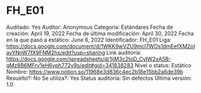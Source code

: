 # FH_E01

Auditado: Yes
Auditor: Anonymous
Categoría: Estándares
Fecha de creación: April 19, 2022
Fecha de última modificación: April 30, 2022
Fecha en la que pasó a estático: June 6, 2022
Identificador: FH_E01
Liga: https://docs.google.com/document/d/1WKK9wVZU9mcl7WOs1dmEefXM2oIavYNnW7fX9FNM2hs/edit?usp=sharing
Link auditoría: https://docs.google.com/spreadsheets/d/1ijM3c2toD_CvIW2xA5B-gMz8B6MFrv1eH6yph772y9s/edit#gid=341838283
Nivel o status: Estático
Nombre: https://www.notion.so/11968e3d836c4ec2b18e15bb2a6de39b 
Resuelto?: No
Se utiliza?: Yes
Status auditoría: Sin defectos
Última versión: 1.0